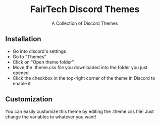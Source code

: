 <div align="center">
<h1 align="center">FairTech Discord Themes</h1>
<center>A Collection of Discord Themes</center>
</div>


<h2>Installation</h2>

- Go into discord's settings
- Go to "Themes"
- Click on "Open theme folder"
- Move the .theme.css file you downloaded into the folder you just opened
- Click the checkbox in the top-right corner of the theme in Discord to enable it

<h2>Customization</h2>

You can easily customize this theme by editing the .theme.css file!
Just change the variables to whatever you want!
